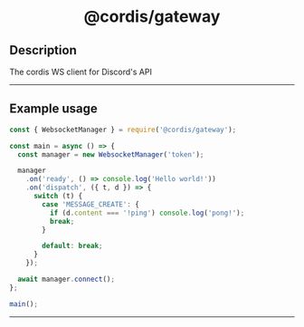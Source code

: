 <div align = "center">

# @cordis/gateway

</div>

## Description
The cordis WS client for Discord's API
___

## Example usage
```js
const { WebsocketManager } = require('@cordis/gateway');

const main = async () => {
  const manager = new WebsocketManager('token');

  manager
    .on('ready', () => console.log('Hello world!'))
    .on('dispatch', ({ t, d }) => {
      switch (t) {
        case 'MESSAGE_CREATE': {
          if (d.content === '!ping') console.log('pong!');
          break;
        }

        default: break;
      }
    });

  await manager.connect();
};

main();
```
___
